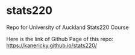 # stats220
Repo for University of Auckland Stats220 Course

Here is the link of Github Page of this repo: https://kanericky.github.io/stats220/

